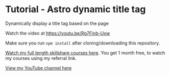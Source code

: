 # Tutorial - Astro dynamic title tag

Dynamically display a title tag based on the page

Watch the video at <https://youtu.be/Rg7Finb-Uxw>

Make sure you run `npm install` after cloning/downloading this repository.

[Watch my full length skillshare courses here](https://skl.sh/3rsfq4y). You get 1 month free, to watch my courses using my referral link.

[View my YouTube channel here](https://www.youtube.com/channel/UCtlnMUJr68ytsr11_dv_elg)

